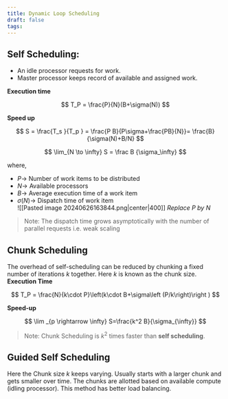 ```yaml
---
title: Dynamic Loop Scheduling
draft: false
tags:
---
```

  
## Self Scheduling: 
- An idle processor requests for work. 
- Master processor keeps record of available and assigned work. 

**Execution time**

$$
T_P = \frac{P}{N}(B+\sigma(N))
$$

**Speed up**

$$
S = \frac{T_s }{T_p } = \frac{P B}{P\sigma+\frac{PB}{N}}= \frac{B}{\sigma(N)+B/N}
$$


$$
\lim_{N \to \infty} S = \frac B {\sigma_\infty}
$$

where, 
- $P\rightarrow$ Number of work items to be distributed
- $N\rightarrow$ Available processors
- $B\rightarrow$ Average execution time of a work item
- $\sigma(N)\rightarrow$ Dispatch time of work item  
![[Pasted image 20240626163844.png|center|400]]
*Replace P by N*
> Note:  The dispatch time grows asymptotically with the number of parallel requests i.e. weak scaling

## Chunk Scheduling
The overhead of self-scheduling can be reduced by chunking a fixed number of iterations $k$ together.  Here $k$ is known as the chunk size. 
**Execution Time**


$$
T_P = \frac{N}{k\cdot P}\left(k\cdot B+\sigma\left (P/k\right)\right )
$$

**Speed-up**

$$
\lim _{p \rightarrow \infty} S=\frac{k^2  B}{\sigma_{\infty}}
$$

> Note: Chunk Scheduling is $k^2$ times faster than **self scheduling**. 
## Guided Self Scheduling 
 Here the Chunk size $k$ keeps varying. Usually starts with a larger chunk and gets smaller over time. The chunks are allotted based on available compute (idling processor). This method has better load balancing. 

